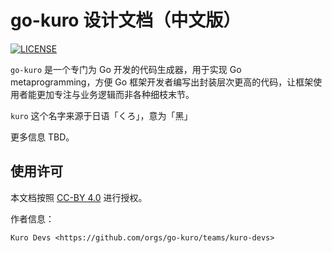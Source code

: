 # go-kuro 设计文档（中文版）

[![LICENSE](https://i.creativecommons.org/l/by/4.0/80x15.png)](http://creativecommons.org/licenses/by/4.0/)

`go-kuro` 是一个专门为 Go 开发的代码生成器，用于实现 Go metaprogramming，方便 Go 框架开发者编写出封装层次更高的代码，让框架使用者能更加专注与业务逻辑而非各种细枝末节。

`kuro` 这个名字来源于日语「くろ」，意为「黑」

更多信息 TBD。

## 使用许可

本文档按照 [CC-BY 4.0](http://creativecommons.org/licenses/by/4.0/) 进行授权。

作者信息：

    Kuro Devs <https://github.com/orgs/go-kuro/teams/kuro-devs>
